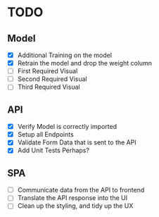# TODO

## Model

- [X] Additional Training on the model
- [X] Retrain the model and drop the weight column
- [ ] First Required Visual
- [ ] Second Required Visual
- [ ] Third Required Visual

## API

- [X] Verify Model is correctly imported
- [X] Setup all Endpoints
- [X] Validate Form Data that is sent to the API
- [X] Add Unit Tests Perhaps?

## SPA

- [ ] Communicate data from the API to frontend
- [ ] Translate the API response into the UI
- [ ] Clean up the styling, and tidy up the UX